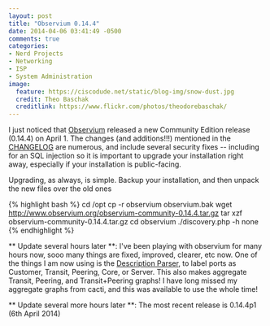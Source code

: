 ```yaml
---
layout: post
title: "Observium 0.14.4"
date: 2014-04-06 03:41:49 -0500
comments: true
categories: 
- Nerd Projects
- Networking
- ISP
- System Administration
image:
  feature: https://ciscodude.net/static/blog-img/snow-dust.jpg
  credit: Theo Baschak
  creditlink: https://www.flickr.com/photos/theodorebaschak/
---
```

I just noticed that [Observium](http://www.observium.org/wiki/Main_Page) released a new Community Edition release (0.14.4) on April 1. The changes (and additions!!!) mentioned in the [CHANGELOG](http://www.observium.org/wiki/Changelog) are numerous, and include several security fixes -- including for an SQL injection so it is important to upgrade your installation right away, especially if your installation is public-facing.

Upgrading, as always, is simple. Backup your installation, and then unpack the new files over the old ones

{% highlight bash %}
cd /opt
cp -r observium observium.bak
wget http://www.observium.org/observium-community-0.14.4.tar.gz
tar xzf observium-community-0.14.4.tar.gz
cd observium
./discovery.php -h none
{% endhighlight %}

** Update several hours later **:
I've been playing with observium for many hours now, sooo many things are fixed, improved, clearer, etc now. One of the things I am now using is the [Description Parser](http://www.observium.org/wiki/Interface_Description_Parsing), to label ports as Customer, Transit, Peering, Core, or Server. This also makes aggregate Transit, Peering, and Transit+Peering graphs! I have long missed my aggregate graphs from cacti, and this was available to use the whole time!

** Update several more hours later **:
The most recent release is 0.14.4p1 (6th April 2014)

